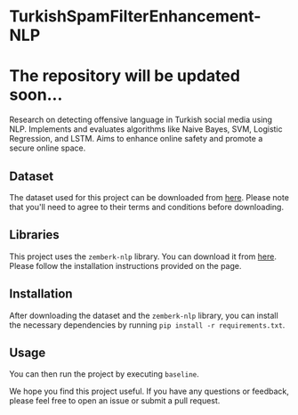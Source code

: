 # TurkishSpamFilterEnhancement-NLP
# The repository will be updated soon...
Research on detecting offensive language in Turkish social media using NLP. Implements and evaluates algorithms like Naive Bayes, SVM, Logistic Regression, and LSTM. Aims to enhance online safety and promote a secure online space.

## Dataset

The dataset used for this project can be downloaded from [here](https://www.kaggle.com/cuneytdemir/turkish-spam-dataset). Please note that you'll need to agree to their terms and conditions before downloading.

## Libraries

This project uses the `zemberk-nlp` library. You can download it from [here](https://github.com/ahmetaa/zemberek-nlp). Please follow the installation instructions provided on the page.

## Installation

After downloading the dataset and the `zemberk-nlp` library, you can install the necessary dependencies by running `pip install -r requirements.txt`.

## Usage

You can then run the project by executing `baseline`.

We hope you find this project useful. If you have any questions or feedback, please feel free to open an issue or submit a pull request.
